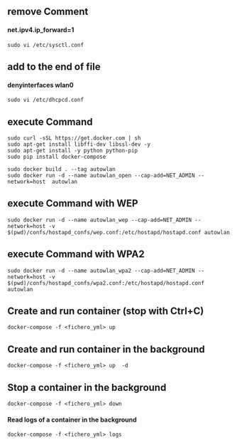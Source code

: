 ## remove Comment
#### net.ipv4.ip_forward=1

~~~
sudo vi /etc/sysctl.conf
~~~

## add to the end of file
#### denyinterfaces wlan0

~~~
sudo vi /etc/dhcpcd.conf
~~~

## execute Command
~~~
sudo curl -sSL https://get.docker.com | sh
sudo apt-get install libffi-dev libssl-dev -y
sudo apt-get install -y python python-pip
sudo pip install docker-compose
~~~
~~~
sudo docker build . --tag autowlan
sudo docker run -d --name autowlan_open --cap-add=NET_ADMIN --network=host  autowlan
~~~
## execute Command with WEP

~~~
sudo docker run -d --name autowlan_wep --cap-add=NET_ADMIN --network=host -v $(pwd)/confs/hostapd_confs/wep.conf:/etc/hostapd/hostapd.conf autowlan
~~~


## execute Command with WPA2

~~~
sudo docker run -d --name autowlan_wpa2 --cap-add=NET_ADMIN --network=host -v $(pwd)/confs/hostapd_confs/wpa2.conf:/etc/hostapd/hostapd.conf autowlan
~~~

## Create and run container (stop with Ctrl+C)
~~~
docker-compose -f <fichero_yml> up
~~~
## Create and run container in the background
~~~
docker-compose -f <fichero_yml> up  -d
~~~
## Stop a container in the background
~~~
docker-compose -f <fichero_yml> down
~~~
#### Read logs of a container in the background
~~~
docker-compose -f <fichero_yml> logs
~~~

